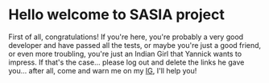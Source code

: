 # Hello welcome to SASIA project

First of all, congratulations! If you're here, you're probably a very good developer and have passed all the tests, or maybe you're just a good friend, or even more troubling, you're just an Indian Girl that Yannick wants to impress. If that's the case... please log out and delete the links he gave you... after all, come and warn me on my [IG](https://www.instagram.com/justone_25/), I'll help you!
